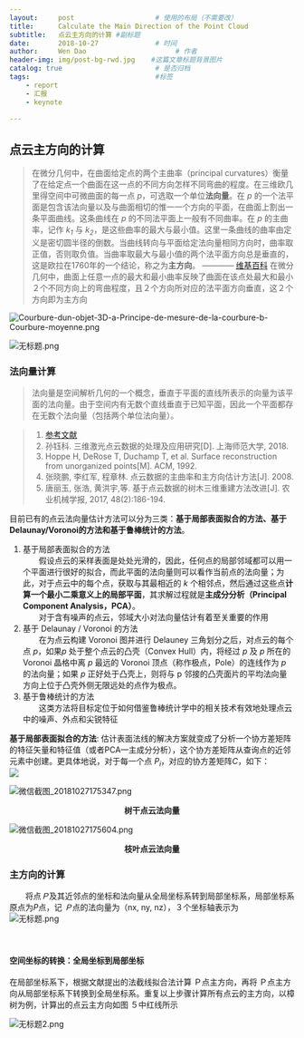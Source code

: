 ```yaml
---
layout:     post                    # 使用的布局（不需要改）
title:      Calculate the Main Direction of the Point Cloud              # 标题 
subtitle:   点云主方向的计算 #副标题
date:       2018-10-27              # 时间
author:     Wen Dao                      # 作者
header-img: img/post-bg-rwd.jpg    #这篇文章标题背景图片
catalog: true                       # 是否归档
tags:                               #标签
    - report
    - 汇报
    - keynote
    
---
```

## 点云主方向的计算
> 在微分几何中，在曲面给定点的两个主曲率（principal curvatures）衡量了在给定点一个曲面在这一点的不同方向怎样不同弯曲的程度。在三维欧几里得空间中可微曲面的每一点 *p*，可选取一个单位**法向量**。在 *p* 的一个法平面是包含该法向量以及与曲面相切的惟一一个方向的平面，在曲面上割出一条平面曲线。这条曲线在 *p* 的不同法平面上一般有不同曲率。在 *p* 的主曲率，记作 *k<sub>1</sub>* 与 *k<sub>2</sub>*，是这些曲率的最大与最小值。这里一条曲线的曲率由定义是密切圆半径的倒数。当曲线转向与平面给定法向量相同方向时，曲率取正值，否则取负值。当曲率取最大与最小值的两个法平面方向总是垂直的，这是欧拉在1760年的一个结论，称之为**主方向**。  ———— [维基百科](https://zh.wikipedia.org/wiki/%E4%B8%BB%E6%9B%B2%E7%8E%87)
> 在微分几何中，曲面上任意一点的最大和最小曲率反映了曲面在该点处最大和最小２个不同方向上的弯曲程度，且２个方向所对应的法平面方向垂直，这２个方向即为主方向

![Courbure-dun-objet-3D-a-Principe-de-mesure-de-la-courbure-b-Courbure-moyenne.png](https://i.loli.net/2018/10/27/5bd3d05b9a26c.png)  

![无标题.png](https://i.loli.net/2018/10/27/5bd43a8f46235.png)


### 法向量计算  
>法向量是空间解析几何的一个概念，垂直于平面的直线所表示的向量为该平面的法向量。由于空间内有无数个直线垂直于已知平面，因此一个平面都存在无数个法向量（包括两个单位法向量）。  


> 1. [参考文献](http://www.pclcn.org/study/shownews.php?lang=cn&id=105)  
> 2. 孙钰科. 三维激光点云数据的处理及应用研究[D]. 上海师范大学, 2018.
> 3. Hoppe H, DeRose T, Duchamp T, et al. Surface reconstruction from unorganized points[M]. ACM, 1992.
> 4. 张晓鹏, 李红军, 程章林. 点云数据的主曲率和主方向估计方法[J]. 2008.
> 5. 唐丽玉, 张浩, 黄洪宇,等. 基于点云数据的树木三维重建方法改进[J]. 农业机械学报, 2017, 48(2):186-194.

目前已有的点云法向量估计方法可以分为三类：**基于局部表面拟合的方法、基于Delaunay/Voronoi的方法和基于鲁棒统计的方法**。
1. 基于局部表面拟合的方法  
　　假设点云的采样表面是处处光滑的，因此，任何点的局部邻域都可以用一个平面进行很好的拟合，而此平面的法向量则可以看作当前点的法向量；为此，对于点云中的每个点，获取与其最相近的 *k* 个相邻点，然后通过这些点**计算一个最小二乘意义上的局部平面**，其求解过程就是**主成分分析（Principal Component Analysis，PCA）**。  
　　对于含有噪声的点云，邻域大小对法向量估计有着至关重要的作用  
2. 基于 Delaunay / Voronoi 的方法  
　　在为点云构建 Voronoi 图并进行 Delauney 三角划分之后，对点云的每个点 *p*，如果*p* 处于整个点云的凸壳（Convex Hull）内，将经过 *p* 及 *p* 所在的 Voronoi 晶格中离 *p* 最远的 Voronoi 顶点（称作极点，Pole）的连线作为 *p* 的法向量；如果 *p* 正好处于凸壳上，则将与 p 邻接的凸壳面片的平均法向量方向上位于凸壳外侧无限远处的点作为极点。
3. 基于鲁棒统计的方法  
　　这类方法将目标定位于如何借鉴鲁棒统计学中的相关技术有效地处理点云中的噪声、外点和尖锐特征

**基于局部表面拟合的方法**: 估计表面法线的解决方案就变成了分析一个协方差矩阵的特征矢量和特征值（或者PCA—主成分分析），这个协方差矩阵从查询点的近邻元素中创建。更具体地说，对于每一个点 *P<sub>i</sub>*，对应的协方差矩阵*C*，如下：  
![](https://i.loli.net/2018/10/27/5bd42c7f38efc.jpg)  


![微信截图_20181027175347.png](https://i.loli.net/2018/10/27/5bd435c05921d.png)  
<center><b>树干点云法向量</b></center>


![微信截图_20181027175604.png](https://i.loli.net/2018/10/27/5bd43649863bb.png)  

<center><b>枝叶点云法向量</b></center>  

### 主方向的计算  

　　将点*Ｐ*及其近邻点的坐标和法向量从全局坐标系转到局部坐标系，局部坐标系原点为*P*点，记 *Ｐ*点的法向量为（nx, ny, nz），３个坐标轴表示为  
![无标题.png](https://i.loli.net/2018/10/27/5bd472eb8e466.png)

　　
#### 空间坐标的转换：全局坐标到局部坐标




在局部坐标系下，根据文献提出的法截线拟合法计算 Ｐ点主方向，再将 Ｐ点主方向从局部坐标系下转换到全局坐标系。重复以上步骤计算所有点云的主方向，以樟树为例，计算出的点云主方向如图 ５中红线所示  

![无标题2.png](https://i.loli.net/2018/10/27/5bd479f72b12e.png)

